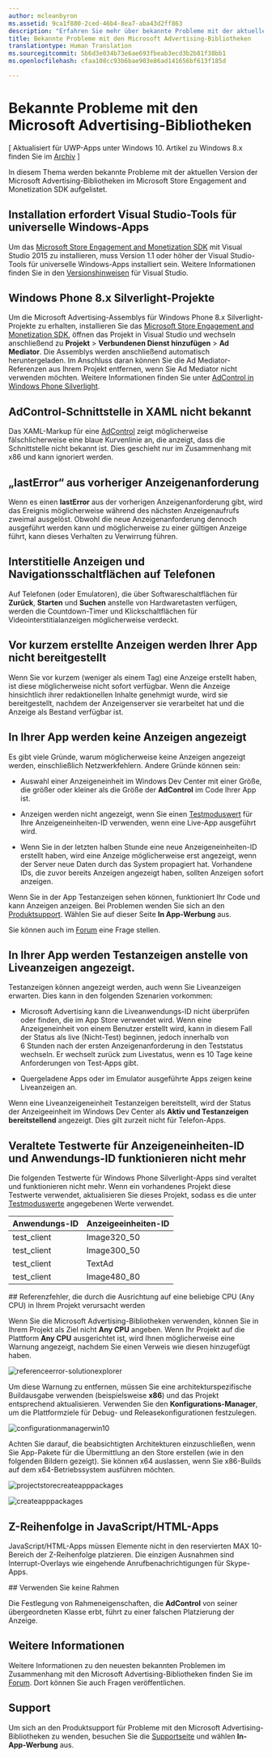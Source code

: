 ```yaml
---
author: mcleanbyron
ms.assetid: 9ca1f880-2ced-46b4-8ea7-aba43d2ff863
description: "Erfahren Sie mehr über bekannte Probleme mit der aktuellen Version der Microsoft Advertising-Bibliotheken im Microsoft Store Engagement and Monetization SDK."
title: Bekannte Probleme mit den Microsoft Advertising-Bibliotheken
translationtype: Human Translation
ms.sourcegitcommit: 5b6d3e034b73e6ae693fbeab3ecd3b2b81f38bb1
ms.openlocfilehash: cfaa108cc93b6bae903e86ad141656bf613f185d

---
```


# Bekannte Probleme mit den Microsoft Advertising-Bibliotheken


\[ Aktualisiert für UWP-Apps unter Windows 10. Artikel zu Windows 8.x finden Sie im [Archiv](http://go.microsoft.com/fwlink/p/?linkid=619132) \]

In diesem Thema werden bekannte Probleme mit der aktuellen Version der Microsoft Advertising-Bibliotheken im Microsoft Store Engagement and Monetization SDK aufgelistet.

## Installation erfordert Visual Studio-Tools für universelle Windows-Apps

Um das [Microsoft Store Engagement and Monetization SDK](http://aka.ms/store-em-sdk) mit Visual Studio 2015 zu installieren, muss Version 1.1 oder höher der Visual Studio-Tools für universelle Windows-Apps installiert sein. Weitere Informationen finden Sie in den [Versionshinweisen](http://go.microsoft.com/fwlink/?LinkID=624516) für Visual Studio.

## Windows Phone 8.x Silverlight-Projekte

Um die Microsoft Advertising-Assemblys für Windows Phone 8.x Silverlight-Projekte zu erhalten, installieren Sie das [Microsoft Store Engagement and Monetization SDK](http://aka.ms/store-em-sdk), öffnen das Projekt in Visual Studio und wechseln anschließend zu **Projekt** > **Verbundenen Dienst hinzufügen** > **Ad Mediator**. Die Assemblys werden anschließend automatisch heruntergeladen. Im Anschluss daran können Sie die Ad Mediator-Referenzen aus Ihrem Projekt entfernen, wenn Sie Ad Mediator nicht verwenden möchten. Weitere Informationen finden Sie unter [AdControl in Windows Phone Silverlight](adcontrol-in-windows-phone-silverlight.md).

## AdControl-Schnittstelle in XAML nicht bekannt

Das XAML-Markup für eine [AdControl](https://msdn.microsoft.com/library/windows/apps/microsoft.advertising.winrt.ui.adcontrol.aspx) zeigt möglicherweise fälschlicherweise eine blaue Kurvenlinie an, die anzeigt, dass die Schnittstelle nicht bekannt ist. Dies geschieht nur im Zusammenhang mit x86 und kann ignoriert werden.

## „lastError“ aus vorheriger Anzeigenanforderung

Wenn es einen **lastError** aus der vorherigen Anzeigenanforderung gibt, wird das Ereignis möglicherweise während des nächsten Anzeigenaufrufs zweimal ausgelöst. Obwohl die neue Anzeigenanforderung dennoch ausgeführt werden kann und möglicherweise zu einer gültigen Anzeige führt, kann dieses Verhalten zu Verwirrung führen.

## Interstitielle Anzeigen und Navigationsschaltflächen auf Telefonen

Auf Telefonen (oder Emulatoren), die über Softwareschaltflächen für **Zurück**, **Starten** und **Suchen** anstelle von Hardwaretasten verfügen, werden die Countdown-Timer und Klickschaltflächen für Videointerstitialanzeigen möglicherweise verdeckt.

## Vor kurzem erstellte Anzeigen werden Ihrer App nicht bereitgestellt

Wenn Sie vor kurzem (weniger als einem Tag) eine Anzeige erstellt haben, ist diese möglicherweise nicht sofort verfügbar. Wenn die Anzeige hinsichtlich ihrer redaktionellen Inhalte genehmigt wurde, wird sie bereitgestellt, nachdem der Anzeigenserver sie verarbeitet hat und die Anzeige als Bestand verfügbar ist.

## In Ihrer App werden keine Anzeigen angezeigt

Es gibt viele Gründe, warum möglicherweise keine Anzeigen angezeigt werden, einschließlich Netzwerkfehlern. Andere Gründe können sein:

* Auswahl einer Anzeigeneinheit im Windows Dev Center mit einer Größe, die größer oder kleiner als die Größe der **AdControl** im Code Ihrer App ist.

* Anzeigen werden nicht angezeigt, wenn Sie einen [Testmoduswert](test-mode-values.md) für Ihre Anzeigeneinheiten-ID verwenden, wenn eine Live-App ausgeführt wird.

* Wenn Sie in der letzten halben Stunde eine neue Anzeigeneinheiten-ID erstellt haben, wird eine Anzeige möglicherweise erst angezeigt, wenn der Server neue Daten durch das System propagiert hat. Vorhandene IDs, die zuvor bereits Anzeigen angezeigt haben, sollten Anzeigen sofort anzeigen.

Wenn Sie in der App Testanzeigen sehen können, funktioniert Ihr Code und kann Anzeigen anzeigen. Bei Problemen wenden Sie sich an den [Produktsupport](https://go.microsoft.com/fwlink/p/?LinkId=331508). Wählen Sie auf dieser Seite **In App-Werbung** aus.

Sie können auch im [Forum](http://go.microsoft.com/fwlink/p/?LinkId=401266) eine Frage stellen.

## In Ihrer App werden Testanzeigen anstelle von Liveanzeigen angezeigt.

Testanzeigen können angezeigt werden, auch wenn Sie Liveanzeigen erwarten. Dies kann in den folgenden Szenarien vorkommen:

* Microsoft Advertising kann die Liveanwendungs-ID nicht überprüfen oder finden, die im App Store verwendet wird. Wenn eine Anzeigeneinheit von einem Benutzer erstellt wird, kann in diesem Fall der Status als live (Nicht-Test) beginnen, jedoch innerhalb von 6 Stunden nach der ersten Anzeigenanforderung in den Teststatus wechseln. Er wechselt zurück zum Livestatus, wenn es 10 Tage keine Anforderungen von Test-Apps gibt.

* Quergeladene Apps oder im Emulator ausgeführte Apps zeigen keine Liveanzeigen an.

Wenn eine Liveanzeigeneinheit Testanzeigen bereitstellt, wird der Status der Anzeigeeinheit im Windows Dev Center als **Aktiv und Testanzeigen bereitstellend** angezeigt. Dies gilt zurzeit nicht für Telefon-Apps.

## Veraltete Testwerte für Anzeigeneinheiten-ID und Anwendungs-ID funktionieren nicht mehr

Die folgenden Testwerte für Windows Phone Silverlight-Apps sind veraltet und funktionieren nicht mehr. Wenn ein vorhandenes Projekt diese Testwerte verwendet, aktualisieren Sie dieses Projekt, sodass es die unter [Testmoduswerte](test-mode-values.md) angegebenen Werte verwendet.

| Anwendungs-ID  |  Anzeigeeinheiten-ID    |
|-----------------|----------------|
| test_client     |  Image320_50   |
| test_client     |  Image300_50   |
| test_client     |  TextAd   |
| test_client     |  Image480_80   |

<span id="reference_errors"/>
## Referenzfehler, die durch die Ausrichtung auf eine beliebige CPU (Any CPU) in Ihrem Projekt verursacht werden

Wenn Sie die Microsoft Advertising-Bibliotheken verwenden, können Sie in Ihrem Projekt als Ziel nicht **Any CPU** angeben. Wenn Ihr Projekt auf die Plattform **Any CPU** ausgerichtet ist, wird Ihnen möglicherweise eine Warnung angezeigt, nachdem Sie einen Verweis wie diesen hinzugefügt haben.

![referenceerror\-solutionexplorer](images/13-19629921-023c-42ec-b8f5-bc0b63d5a191.jpg)

Um diese Warnung zu entfernen, müssen Sie eine architekturspezifische Buildausgabe verwenden (beispielsweise **x86**) und das Projekt entsprechend aktualisieren. Verwenden Sie den **Konfigurations-Manager**, um die Plattformziele für Debug- und Releasekonfigurationen festzulegen.

![configurationmanagerwin10](images/13-87074274-c10d-4dbd-9a06-453b7184f8de.png)

Achten Sie darauf, die beabsichtigten Architekturen einzuschließen, wenn Sie App-Pakete für die Übermittlung an den Store erstellen (wie in den folgenden Bildern gezeigt). Sie können x64 auslassen, wenn Sie x86-Builds auf dem x64-Betriebssystem ausführen möchten.

![projectstorecreateapppackages](images/13-a99b05a4-8917-4c53-822e-2548fadf828a.png)

![createapppackages](images/13-16280cb1-a838-42b9-9256-eac7f33f5603.png)

## Z-Reihenfolge in JavaScript/HTML-Apps

JavaScript/HTML-Apps müssen Elemente nicht in den reservierten MAX 10-Bereich der Z-Reihenfolge platzieren. Die einzigen Ausnahmen sind Interrupt-Overlays wie eingehende Anrufbenachrichtigungen für Skype-Apps.

<span id="bkmk-ui"/>
## Verwenden Sie keine Rahmen

Die Festlegung von Rahmeneigenschaften, die **AdControl** von seiner übergeordneten Klasse erbt, führt zu einer falschen Platzierung der Anzeige.

## Weitere Informationen


Weitere Informationen zu den neuesten bekannten Problemen im Zusammenhang mit den Microsoft Advertising-Bibliotheken finden Sie im [Forum](http://go.microsoft.com/fwlink/p/?LinkId=401266). Dort können Sie auch Fragen veröffentlichen.

## Support


Um sich an den Produktsupport für Probleme mit den Microsoft Advertising-Bibliotheken zu wenden, besuchen Sie die [Supportseite](https://go.microsoft.com/fwlink/p/?LinkId=331508) und wählen **In-App-Werbung** aus.

 

 



<!--HONumber=Jun16_HO4-->


